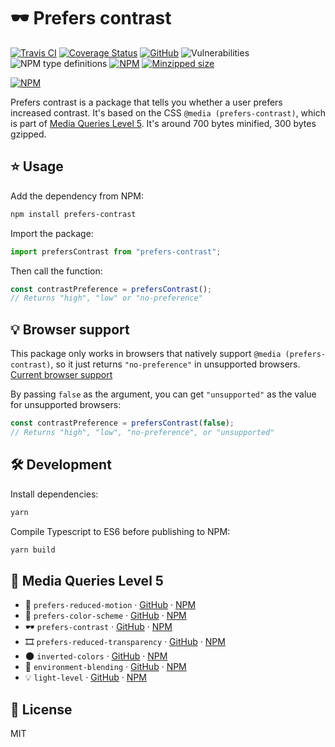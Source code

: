 # 🕶️ Prefers contrast

[![Travis CI](https://img.shields.io/travis/AnandChowdhary/prefers-contrast.svg)](https://travis-ci.org/AnandChowdhary/prefers-contrast)
[![Coverage Status](https://coveralls.io/repos/github/AnandChowdhary/prefers-contrast/badge.svg?branch=master)](https://coveralls.io/github/AnandChowdhary/prefers-contrast?branch=master)
[![GitHub](https://img.shields.io/github/license/anandchowdhary/prefers-contrast.svg)](https://github.com/AnandChowdhary/prefers-contrast/blob/master/LICENSE)
![Vulnerabilities](https://img.shields.io/snyk/vulnerabilities/github/AnandChowdhary/prefers-contrast.svg)
![NPM type definitions](https://img.shields.io/npm/types/prefers-contrast.svg)
[![NPM](https://img.shields.io/npm/v/prefers-contrast.svg)](https://www.npmjs.com/package/prefers-contrast)
[![Minzipped size](https://img.shields.io/bundlephobia/minzip/prefers-contrast.svg)](https://www.npmjs.com/package/prefers-contrast)

[![NPM](https://nodei.co/npm/prefers-contrast.png)](https://www.npmjs.com/package/prefers-contrast)

Prefers contrast is a package that tells you whether a user prefers increased contrast. It's based on the CSS `@media (prefers-contrast)`, which is part of [Media Queries Level 5](https://drafts.csswg.org/mediaqueries-5/). It's around 700 bytes minified, 300 bytes gzipped.

## ⭐ Usage

Add the dependency from NPM:

```bash
npm install prefers-contrast
```

Import the package:

```js
import prefersContrast from "prefers-contrast";
```

Then call the function:

```js
const contrastPreference = prefersContrast();
// Returns "high", "low" or "no-preference"
```

## 💡 Browser support

This package only works in browsers that natively support `@media (prefers-contrast)`, so it just returns `"no-preference"` in unsupported browsers. [Current browser support](https://caniuse.com/#feat=prefers-contrast)

By passing `false` as the argument, you can get `"unsupported"` as the value for unsupported browsers:

```js
const contrastPreference = prefersContrast(false);
// Returns "high", "low", "no-preference", or "unsupported"
```

## 🛠️ Development

Install dependencies:

```bash
yarn
```

Compile Typescript to ES6 before publishing to NPM:

```bash
yarn build
```

## 📀 Media Queries Level 5

- 🙅 `prefers-reduced-motion` · [GitHub](https://github.com/AnandChowdhary/prefers-reduced-motion) · [NPM](https://www.npmjs.com/package/prefers-reduced-motion)
- 🎨 `prefers-color-scheme` · [GitHub](https://github.com/AnandChowdhary/prefers-color-scheme) · [NPM](https://www.npmjs.com/package/prefers-color-scheme)
- 🕶️ `prefers-contrast` · [GitHub](https://github.com/AnandChowdhary/prefers-contrast) · [NPM](https://www.npmjs.com/package/prefers-contrast)
- 🎞️ `prefers-reduced-transparency` · [GitHub](https://github.com/AnandChowdhary/prefers-reduced-transparency) · [NPM](https://www.npmjs.com/package/prefers-reduced-transparency)
- 🌑 `inverted-colors` · [GitHub](https://github.com/AnandChowdhary/inverted-colors) · [NPM](https://www.npmjs.com/package/inverted-colors)
- 🧖 `environment-blending` · [GitHub](https://github.com/AnandChowdhary/environment-blending) · [NPM](https://www.npmjs.com/package/environment-blending)
- 💡 `light-level` · [GitHub](https://github.com/AnandChowdhary/light-level) · [NPM](https://www.npmjs.com/package/light-level-css)

## 📝 License

MIT
